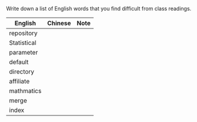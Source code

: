 
Write down a list of English words that you find difficult from class readings. 

English|Chinese|Note
---|---|---
repository||
Statistical||
parameter||
default||
directory||
affiliate||
mathmatics||
merge||
index||

